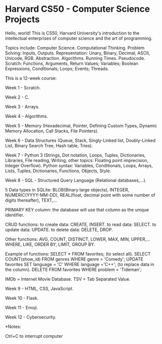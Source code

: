 # Harvard CS50 - Computer Science Projects
Hello, world! This is CS50, Harvard University's introduction to the intellectual enterprises of computer science and the art of programming.

Topics include: Computer Science. Computational Thinking. Problem Solving: Inputs, Outputs. Representation: Unary, Binary, Decimal, ASCII, Unicode, RGB. Abstraction. Algorithms. Running Times. Pseudocode. Scratch: Functions, Arguments, Return Values; Variables; Boolean Expressions, Conditionals; Loops; Events; Threads.

This is a 12-week course:

Week 1 - Scratch.

Week 2 - C.

Week 3 - Arrays.

Week 4 - Algorithms.

Week 5 - Memory (Hexadecimal, Pointer, Defining Custom Types, Dynamic Memory Allocation, Call Stacks, File Pointers).

Week 6 - Data Structures (Queue, Stack, Singly-Linked list, Doubly-Linked List, Binary Search Tree, Hash table, Tries).

Week 7 - Python 3 (Strings, Dot notation, Loops, Tuples, Dictionaries, Libraries, File reading, Writing; other topics: Floating point imprecision, Integer Overflow).
Python syntax: Variables, Conditionals, Loops, Arrays, Lists, Tuples, Dictionaries, Functions, Objects, Style.

Week 8 - SQL - Structured Query Language (Relational databases,...).

5 Data types in SQLite: 
BLOB(Binary large objects), INTEGER, NUMERIC(YYYY-MM-DD), REAL(float, decimal point with some number of digits thereafter), TEXT,...

PRIMARY KEY column: the database will use that column as the unique identifier.

CRUD functions: 
        to create data: CREATE, INSERT.
        to read data: SELECT.
        to update data: UPDATE.
        to delete data: DELETE, DROP.
 
Other functions: 
AVG, COUNT, DISTINCT, LOWER, MAX, MIN, UPPER,...
WHERE, LIKE, ORDER BY, LIMIT, GROUP BY.

Example of functions:
SELECT * FROM favorites;  (to select all).
SELECT COUNT(show_id) FROM genres WHERE genre = 'Comedy';
UPDATE favorites SET language = 'C' WHERE language ='C++';  (to replace data in the column).
DELETE FROM favorites WHERE problem = 'Tideman';

IMDb = Internet Movie Database.
TSV = Tab Separated Value.

Week 9 - HTML, CSS, JavaScript.

Week 10 - Flask.

Week 11 - Emoji.

Week 12 - Cybersecurity.

*Notes:

Ctrl+C to interrupt computer
